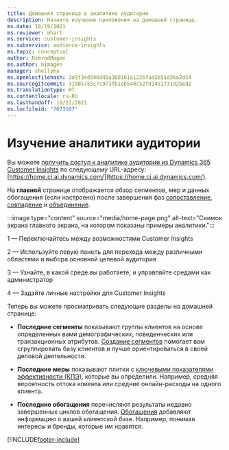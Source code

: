```yaml
---
title: Домашняя страница в аналитике аудитории
description: Начните изучение приложения на домашней странице.
ms.date: 10/19/2021
ms.reviewer: mhart
ms.service: customer-insights
ms.subservice: audience-insights
ms.topic: conceptual
author: NimrodMagen
ms.author: nimagen
manager: shellyha
ms.openlocfilehash: 3a9f3ed596d45a300161a1226faa5b51d36a2d54
ms.sourcegitcommit: 31985755c7c973fb1eb540c52fd1451731d2bed2
ms.translationtype: HT
ms.contentlocale: ru-RU
ms.lasthandoff: 10/22/2021
ms.locfileid: "7673107"
---
```

# <a name="explore-audience-insights"></a>Изучение аналитики аудитории

Вы можете [получить доступ к аналитике аудитории из Dynamics 365 Customer Insights](https://home.ci.ai.dynamics.com/) по следующему URL-адресу: [https://home.ci.ai.dynamics.com/](https://home.ci.ai.dynamics.com/).

На **главной** странице отображается обзор сегментов, мер и данных обогащения (если настроено) после завершения фаз [сопоставление](map-entities.md), [совпадение](match-entities.md) и [объединение](merge-entities.md).

:::image type="content" source="media/home-page.png" alt-text="Снимок экрана главного экрана, на котором показаны примеры аналитики.":::

1 — Переключайтесь между возможностями Customer Insights 

2 — Используйте левую панель для перехода между различными областями и выбора основной целевой аудитория

3 — Узнайте, в какой среде вы работаете, и управляйте средами как администратор

4 — Задайте личные настройки для Customer Insights

Теперь вы можете просматривать следующие разделы на домашней странице:

- **Последние сегменты** показывают группы клиентов на основе определенных вами демографических, поведенческих или транзакционных атрибутов. [Создание сегментов](segments.md) помогает вам сгруппировать базу клиентов и лучше ориентироваться в своей деловой деятельности.

- **Последние меры** показывают плитки с [ключевыми показателями эффективности (КПЭ)](measures.md), которые вы определили. Например, средняя вероятность оттока клиента или средние онлайн-расходы на одного клиента.

- **Последние обогащения** перечисляют результаты недавно завершенных циклов обогащения. [Обогащения](enrichment-hub.md) добавляют информацию о вашей клиентской базе. Например, понимая интересы и бренды, которые им нравятся.


[!INCLUDE[footer-include](../includes/footer-banner.md)]
